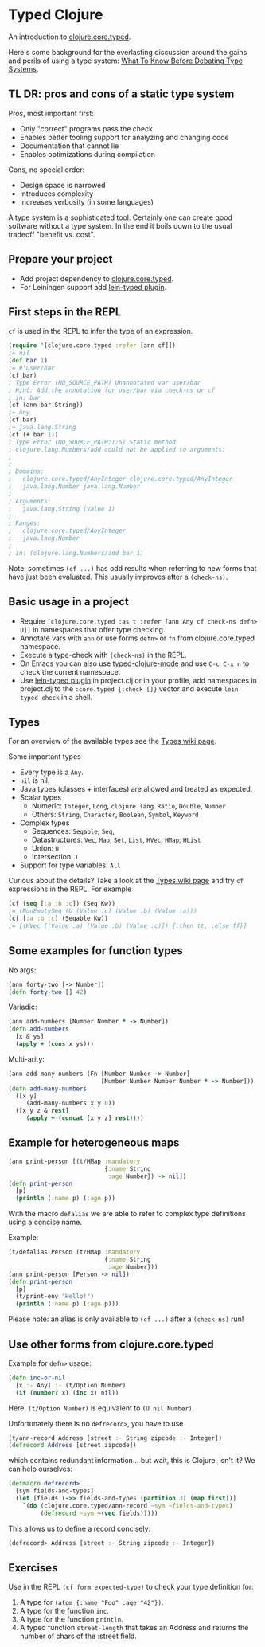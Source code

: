 # Typed Clojure 

An introduction to [clojure.core.typed](http://typedclojure.org/).

Here's some background for the everlasting discussion around the gains and
perils of using a type system:
[What To Know Before Debating Type Systems](http://blogs.perl.org/users/ovid/2010/08/what-to-know-before-debating-type-systems.html).

## TL DR: pros and cons of a static type system

Pros, most important first:

* Only "correct" programs pass the check
* Enables better tooling support for analyzing and changing code
* Documentation that cannot lie
* Enables optimizations during compilation

Cons, no special order:

* Design space is narrowed
* Introduces complexity
* Increases verbosity (in some languages)

A type system is a sophisticated tool. Certainly one can create good
software without a type system. In the end it boils down to the usual
tradeoff "benefit vs. cost".


## Prepare your project

* Add project dependency to
  [clojure.core.typed](https://github.com/clojure/core.typed).
* For Leiningen support add
  [lein-typed plugin](https://github.com/typedclojure/lein-typed).

## First steps in the REPL

`cf` is used in the REPL to infer the type of an expression.

```clojure
(require '[clojure.core.typed :refer [ann cf]])
;= nil
(def bar 1)
;= #'user/bar
(cf bar)
; Type Error (NO_SOURCE_PATH) Unannotated var user/bar
; Hint: Add the annotation for user/bar via check-ns or cf
; in: bar
(cf (ann bar String))
;= Any
(cf bar)
;= java.lang.String
(cf (+ bar 1))
; Type Error (NO_SOURCE_PATH:1:5) Static method
; clojure.lang.Numbers/add could not be applied to arguments:
;
;
; Domains:
;	clojure.core.typed/AnyInteger clojure.core.typed/AnyInteger
;	java.lang.Number java.lang.Number
;
; Arguments:
;	java.lang.String (Value 1)
;
; Ranges:
;	clojure.core.typed/AnyInteger
;	java.lang.Number
;
; in: (clojure.lang.Numbers/add bar 1)
```

Note: sometimes `(cf ...)` has odd results when referring to new forms
that have just been evaluated. This usually improves after a
`(check-ns)`.

## Basic usage in a project

* Require `[clojure.core.typed :as t :refer [ann Any cf check-ns defn> U]]` in namespaces
  that offer type checking.
* Annotate vars with `ann` or use forms `defn>` or `fn` from clojure.core.typed namespace.
* Execute a type-check with `(check-ns)` in the REPL.
* On Emacs you can also use
  [typed-clojure-mode](https://github.com/typedclojure/typed-clojure-mode)
  and use `C-c C-x n` to check the current namespace.
* Use [lein-typed plugin](https://github.com/typedclojure/lein-typed)
  in project.clj or in your profile, add namespaces in project.clj to
  the `:core.typed {:check []}` vector and execute `lein typed check` in a shell.

## Types

For an overview of the available types see the
[Types wiki page](https://github.com/clojure/core.typed/wiki/Types).

Some important types

* Every type is a `Any`.
* `nil` is nil. 
* Java types (classes + interfaces) are allowed and treated as expected.
* Scalar types
  * Numeric: `Integer`, `Long`, `clojure.lang.Ratio`, `Double`, `Number` 
  * Others: `String`, `Character`, `Boolean`, `Symbol`, `Keyword`
* Complex types
  * Sequences: `Seqable`, `Seq`, 
  * Datastructures: `Vec`, `Map`, `Set`, `List`, `HVec`, `HMap`, `HList`
  * Union: `U`
  * Intersection: `I`
* Support for type variables: `All`

Curious about the details? Take a look at the
[Types wiki page](https://github.com/clojure/core.typed/wiki/Types)
and try `cf` expressions in the REPL. For example

```clojure
(cf (seq [:a :b :c]) (Seq Kw))
;= (NonEmptySeq (U (Value :c) (Value :b) (Value :a)))
(cf [:a :b :c] (Seqable Kw))
;= [(HVec [(Value :a) (Value :b) (Value :c)]) {:then tt, :else ff}]
```

## Some examples for function types

No args:
```clojure
(ann forty-two [-> Number])
(defn forty-two [] 42)
```

Variadic:
```clojure
(ann add-numbers [Number Number * -> Number])
(defn add-numbers
  [x & ys]
  (apply + (cons x ys)))
```

Multi-arity:
```clojure
(ann add-many-numbers (Fn [Number Number -> Number]
                          [Number Number Number Number * -> Number]))
(defn add-many-numbers
  ([x y]
     (add-many-numbers x y 0))
  ([x y z & rest]
     (apply + (concat [x y z] rest))))
```

## Example for heterogeneous maps

```clojure
(ann print-person [(t/HMap :mandatory
                           {:name String
                            :age Number}) -> nil])
(defn print-person
  [p]
  (println (:name p) (:age p))
```


With the macro `defalias` we are able to refer to complex
type definitions using a concise name.

Example:

```clojure
(t/defalias Person (t/HMap :mandatory
                           {:name String
                            :age Number}))
(ann print-person [Person -> nil])
(defn print-person
  [p]
  (t/print-env "Hello!")
  (println (:name p) (:age p)))
```

Please note: an alias is only available to
`(cf ...)` after a `(check-ns)` run!


## Use other forms from clojure.core.typed

Example for `defn>` usage:

```clojure
(defn inc-or-nil
  [x :- Any] :- (t/Option Number)
  (if (number? x) (inc x) nil))
```

Here, `(t/Option Number)` is equivalent to `(U nil Number)`.

Unfortunately there is no `defrecord>`, you have to use
```clojure
(t/ann-record Address [street :- String zipcode :- Integer])
(defrecord Address [street zipcode])
```
which contains redundant information... but wait, this is Clojure,
isn't it? We can help ourselves:

```clojure
(defmacro defrecord>
  [sym fields-and-types]
  (let [fields (->> fields-and-types (partition 3) (map first))]
    `(do (clojure.core.typed/ann-record ~sym ~fields-and-types)
         (defrecord ~sym ~(vec fields)))))
```

This allows us to define a record concisely:
```clojure
(defrecord> Address [street :- String zipcode :- Integer])
```


## Exercises

Use in the REPL `(cf form expected-type)` to check your type definition for:

1. A type for `(atom {:name "Foo" :age "42"})`.
1. A type for the function `inc`.
1. A type for the function `println`.
1. A typed function `street-length` that takes an Address and
   returns the number of chars of the :street field.
